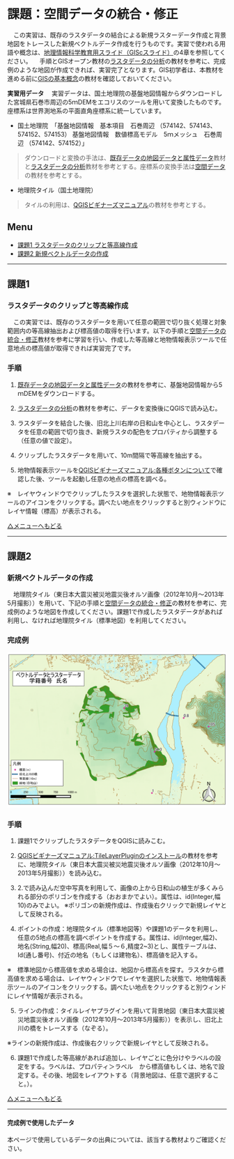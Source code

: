 # 課題：空間データの統合・修正
　この実習は、既存のラスタデータの結合による新規ラスターデータ作成と背景地図をトレースした新規ベクトルデータ作成を行うものです。実習で使われる用語や概念は、[地理情報科学教育用スライド（GIScスライド）]の4章を参照してください。
　手順とGISオープン教材の[ラスタデータの分析]の教材を参考に、完成例のような地図が作成できれば、実習完了となります。GIS初学者は、本教材を進める前に[GISの基本概念]の教材を確認しておいてください。

**実習用データ**
　実習データは、国土地理院の基盤地図情報からダウンロードした宮城県石巻市周辺の5ｍDEMをエコリスのツールを用いて変換したものです。座標系は世界測地系の平面直角座標系に統一しています。

* 国土地理院　「基盤地図情報　基本項目　石巻周辺 （574142、574143、574152、574153） 基盤地図情報　数値標高モデル　5ｍメッシュ　石巻周辺 （574142、574152）」
>ダウンロードと変換の手法は、[既存データの地図データと属性データ]教材と[ラスタデータの分析]教材を参考とする。座標系の変換手法は[空間データ]の教材を参考とする。

* 地理院タイル（国土地理院）
>タイルの利用は、[QGISビギナーズマニュアル]の教材を参考とする。


**Menu**
--------
- [課題1 ラスタデータのクリップと等高線作成](#ラスタデータのクリップと等高線作成)
- [課題2 新規ベクトルデータの作成](#新規ベクトルデータの作成)

-----------------

## 課題1
### ラスタデータのクリップと等高線作成
　この実習では、既存のラスタデータを用いて任意の範囲で切り抜く処理と対象範囲内の等高線抽出および標高値の取得を行います。以下の手順と[空間データの統合・修正]教材を参考に学習を行い、作成した等高線と地物情報表示ツールで任意地点の標高値が取得できれば実習完了です。

### 手順
1. [既存データの地図データと属性データ]の教材を参考に、基盤地図情報から5ｍDEMをダウンロードする。

2. [ラスタデータの分析]の教材を参考に、データを変換後にQGISで読み込む。

3. ラスタデータを結合した後、旧北上川右岸の日和山を中心とし、ラスタデータを任意の範囲で切り抜き、新規ラスタの配色をプロパティから調整する（任意の値で設定）。  

4. クリップしたラスタデータを用いて、10m間隔で等高線を抽出する。

5. 地物情報表示ツールを[QGISビギナーズマニュアル:各種ボタンについて]で確認した後、ツールを起動し任意の地点の標高を調べる。

※　レイヤウィンドウでクリップしたラスタを選択した状態で、地物情報表示ツールのアイコンをクリックする。調べたい地点をクリックすると別ウィンドウにレイヤ情報（標高）が表示される。

[△メニューへもどる]

--------

## 課題2
### 新規ベクトルデータの作成
　地理院タイル（東日本大震災被災地震災後オルソ画像（2012年10月～2013年5月撮影））を用いて、下記の手順と[空間データの統合・修正]の教材を参考に、完成例のような地図を作成してください。課題1で作成したラスタデータがあれば利用し、なければ地理院タイル（標準地図）を利用してください。

### 完成例
![kadai](pic/10-1.png)

### 手順
1. 課題1でクリップしたラスタデータをQGISに読みこむ。

2. [QGISビギナーズマニュアル:TileLayerPluginのインストール]の教材を参考に、地理院タイル（東日本大震災被災地震災後オルソ画像（2012年10月～2013年5月撮影））を読み込む。

3. 2.で読み込んだ空中写真を利用して、画像の上から日和山の植生が多くみられる部分のポリゴンを作成する（おおまかでよい）。属性は、id(Integer,幅10)のみでよい。
※ポリゴンの新規作成は、作成後右クリックで新規レイヤとして反映される。

4. ポイントの作成：地理院タイル（標準地図等）や課題1のデータを利用し、任意の5地点の標高を調べポイントを作成する。属性は、id(Integer,幅2)、地名(String,幅20)、標高(Real,幅５〜６,精度2~3)とし、属性テーブルは、Id(通し番号)、付近の地名（もしくは建物名）、標高値を記入する。

※　標準地図から標高値を求める場合は、地図から標高点を探す。ラスタから標高値を求める場合は、レイヤウィンドウでレイヤを選択した状態で、地物情報表示ツールのアイコンをクリックする。調べたい地点をクリックすると別ウィンドにレイヤ情報が表示される。

5. ラインの作成：タイルレイヤプラグインを用いて背景地図（東日本大震災被災地震災後オルソ画像（2012年10月～2013年5月撮影））を表示し、旧北上川の橋をトレースする（なぞる）。

※ラインの新規作成は、作成後右クリックで新規レイヤとして反映される。

6. 課題1で作成した等高線があれば追加し、レイヤごとに色分けやラベルの設定をする。ラベルは、プロパティ＞ラベル　から標高値もしくは、地名で設定する。その後、地図をレイアウトする（背景地図は、任意で選択すること。）。

[△メニューへもどる]

--------

#### 完成例で使用したデータ
本ページで使用しているデータの出典については、該当する教材よりご確認ください。

[△メニューへもどる]:空間データの統合・修正.md#menu
[QGISビギナーズマニュアル]:../QGISビギナーズマニュアル/QGISビギナーズマニュアル.md
[GRASSビギナーズマニュアル]:../GRASSビギナーズマニュアル/GRASSビギナーズマニュアル.md
[GISの基本概念]:../01_GISの基本概念/GISの基本概念.md
[既存データの地図データと属性データ]:../07_既存データの地図データと属性データ/既存データの地図データと属性データ.md
[空間データ]:../08_空間データ/空間データ.md
[空間データの統合・修正]:../10_空間データの統合・修正/空間データの統合・修正.md
[視覚的伝達]:../21_視覚的伝達/視覚的伝達.md
[政府統計局e-stat]:https://www.e-stat.go.jp/SG1/estat/eStatTopPortal.do
[国土数値情報]:http://nlftp.mlit.go.jp/ksj/
[基本的な空間解析]:../11_基本的な空間解析/基本的な空間解析.md
[ネットワーク分析]:../12_ネットワーク分析/ネットワーク分析.md
[領域分析]:../13_領域分析/領域分析.md
[点データの分析]:../14_点データの分析/点データの分析.md
[ラスタデータの分析]:../15_ラスタデータの分析/ラスタデータの分析.md
[空間補間]:../18_空間補間/空間補間.md
[政府統計局e-stat]:https://www.e-stat.go.jp/SG1/estat/eStatTopPortal.do
[国土数値情報]:http://nlftp.mlit.go.jp/ksj/
[地理情報科学教育用スライド（GIScスライド）]:http://curricula.csis.u-tokyo.ac.jp/slide/4.html
[裾野市オープンデータ AED設置施設]:http://linkdata.org/work/rdf1s1034i
[鯖江市オープンデータ]:http://www.city.sabae.fukui.jp/pageview.html?id=12768
[空間座標の変換]:../08_空間データ/空間データ.md#空間座標の変換(測地系変換、投影変換)
[QGISビギナーズマニュアル:各種ボタンについて]:../QGISビギナーズマニュアル/QGISビギナーズマニュアル.md#各種ボタンについて
[QGISビギナーズマニュアル:TileLayerPluginのインストール]:../QGISビギナーズマニュアル/QGISビギナーズマニュアル.md#tilelayerpluginのインストール
